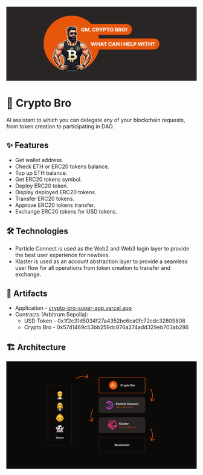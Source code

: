 ![Cover](/Cover.png)

# 💪 Crypto Bro

AI assistant to which you can delegate any of your blockchain requests, from token creation to participating in DAO.

## ✨ Features

- Get wallet address.
- Check ETH or ERC20 tokens balance.
- Top up ETH balance.
- Get ERC20 tokens symbol.
- Deploy ERC20 token.
- Display deployed ERC20 tokens.
- Transfer ERC20 tokens.
- Approve ERC20 tokens transfer.
- Exchange ERC20 tokens for USD tokens.

## 🛠️ Technologies

- Particle Connect is used as the Web2 and Web3 login layer to provide the best user experience for newbies.
- Klaster is used as an account abstraction layer to provide a seamless user flow for all operations from token creation to transfer and exchange.

## 🔗 Artifacts

- Application - [crypto-bro-super-app.vercel.app](https://crypto-bro-super-app.vercel.app/)
- Contracts (Arbitrum Sepolia):
  - USD Token - 0x1f2c31d5034f27a4352bc6ca0fc72cdc32809808
  - Crypto Bro - 0x57d1469c53bb259dc876a274add329eb703ab286

## 🏗️ Architecture

![Architecture](/Architecture.png)
